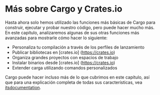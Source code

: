 # Más sobre Cargo y Crates.io

Hasta ahora solo hemos utilizado las funciones más básicas de Cargo para
construir, ejecutar y probar nuestro código, pero puede hacer mucho más. En
este capítulo, analizaremos algunas de sus otras funciones más avanzadas para
mostrarle cómo hacer lo siguiente:

* Personaliza tu compilación a través de los perfiles de lanzamiento
* Publicar bibliotecas en [crates.io] (https://crates.io) <!-- ignore -->
* Organiza grandes proyectos con espacios de trabajo
* Instalar binarios desde [crates.io] (https://crates.io) <!-- ignore -->
* Extender carga utilizando comandos personalizados

Cargo puede hacer incluso más de lo que cubrimos en este capítulo, así que para una explicación completa de todas sus características, vea
[itsdocumentation](https://doc.rust-lang.org/cargo/).
